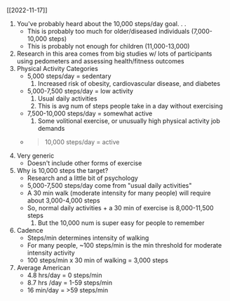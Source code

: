 [[2022-11-17]]

1. You've probably heard about the 10,000 steps/day goal. . .
	- This is probably too much for older/diseased individuals (7,000-10,000 steps)
	- This is probably not enough for children (11,000-13,000)
2. Research in this area comes from big studies w/ lots of participants using pedometers and assessing health/fitness outcomes
3. Physical Activity Categories
	- 5,000 steps/day = sedentary
		1. Increased risk of obesity, cardiovascular disease, and diabetes
	- 5,000-7,500 steps/day = low activity
		1. Usual daily activities
		2. This is avg num of steps people take in a day without exercising
	- 7,500-10,000 steps/day = somewhat active
		1. Some volitional exercise, or unusually high physical activity job demands
	- >10,000 steps/day = active
4. Very generic 
	- Doesn't include other forms of exercise
5. Why is 10,000 steps the target?
	- Research and a little bit of psychology
	- 5,000-7,500 steps/day come from "usual daily activities"
	- A 30 min walk (moderate intensity for many people) will require about 3,000-4,000 steps
	- So, normal daily activities + a 30 min of exercise is 8,000-11,500 steps
		1. But the 10,000 num is super easy for people to remember
6. Cadence
	- Steps/min determines intensity of walking 
	- For many people, ~100 steps/min is the min threshold for moderate intensity activity
	- 100 steps/min x 30 min of walking = 3,000 steps
7. Average American
	- 4.8 hrs/day = 0 steps/min
	- 8.7 hrs /day = 1-59 steps/min
	- 16 min/day = >59 steps/min